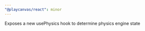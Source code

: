 ```yaml
---
"@playcanvas/react": minor
---
```


Exposes a new usePhysics hook to determine physics engine state
